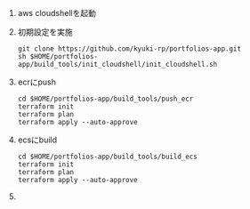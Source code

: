 1. aws cloudshellを起動  

1. 初期設定を実施
    ```
    git clone https://github.com/kyuki-rp/portfolios-app.git
    sh $HOME/portfolios-app/build_tools/init_cloudshell/init_cloudshell.sh
    ```

1. ecrにpush
    ```
    cd $HOME/portfolios-app/build_tools/push_ecr
    terraform init
    terraform plan
    terraform apply --auto-approve
    ```

1. ecsにbuild
    ```
    cd $HOME/portfolios-app/build_tools/build_ecs
    terraform init
    terraform plan
    terraform apply --auto-approve
    ```

1. 